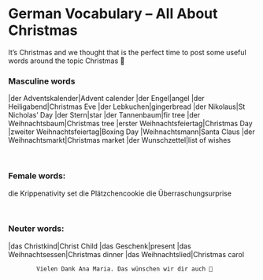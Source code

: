 # German Vocabulary – All About Christmas

[](http://www.jabbalab.com/blog/wp-content/uploads/2010/11/Weihnachten.jpg)It’s Christmas and we thought that is the perfect time to post some useful words around the topic Christmas 🙂

### Masculine words
|der Adventskalender|Advent calender
|der Engel|angel
|der Heiligabend|Christmas Eve
|der Lebkuchen|gingerbread
|der Nikolaus|St Nicholas’ Day
|der Stern|star
|der Tannenbaum|fir tree
|der Weihnachtsbaum|Christmas tree
|erster Weihnachtsfeiertag|Christmas Day
|zweiter Weihnachtsfeiertag|Boxing Day
|Weihnachtsmann|Santa Claus
|der Weihnachtsmarkt|Christmas market
|der Wunschzettel|list of wishes

 

### Female words:
die Krippenativity set
die Plätzchencookie
die Überraschungsurprise

 

### Neuter words:
|das Christkind|Christ Child
|das Geschenk|present
|das Weihnachtsessen|Christmas dinner
|das Weihnachtslied|Christmas carol

                    


        
        
            Vielen Dank Ana Maria. Das wünschen wir dir auch 🙂

        

    
